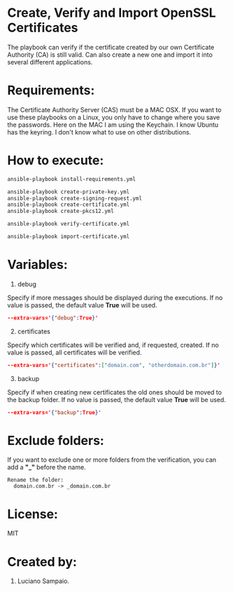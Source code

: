 # Create, Verify and Import OpenSSL Certificates

The playbook can verify if the certificate created by our own Certificate Authority (CA) is still valid. Can also create a new one and import it into several different applications.

# Requirements:

The Certificate Authority Server (CAS) must be a MAC OSX. If you want to use these playbooks on a Linux, you only have to change where you save the passwords. Here on the MAC I am using the Keychain. I know Ubuntu has the keyring. I don't know what to use on other distributions.

# How to execute:

  ```bash
  ansible-playbook install-requirements.yml
  ```
  
  ```bash
  ansible-playbook create-private-key.yml
  ansible-playbook create-signing-request.yml
  ansible-playbook create-certificate.yml
  ansible-playbook create-pkcs12.yml
  ```

  ```bash
  ansible-playbook verify-certificate.yml
  ```  
  
  ```bash
  ansible-playbook import-certificate.yml
  ```

# Variables:

1. debug

Specify if more messages should be displayed during the executions.
If no value is passed, the default value **True** will be used.

  ```json
  --extra-vars='{"debug":True}'
  ```

2. certificates

Specify which certificates will be verified and, if requested, created.
If no value is passed, all certificates will be verified.
  ```json
  --extra-vars='{"certificates":["domain.com", "otherdomain.com.br"]}'
  ```

3. backup

Specify if when creating new certificates the old ones should be moved to the backup folder.
If no value is passed, the default value **True** will be used.
  ```json
  --extra-vars='{"backup":True}'
  ```

# Exclude folders:

If you want to exclude one or more folders from the verification, you can add a **"_"** before the name.

  ```
  Rename the folder:
    domain.com.br -> _domain.com.br
  ```

# License:

MIT

# Created by: 

1. Luciano Sampaio.
